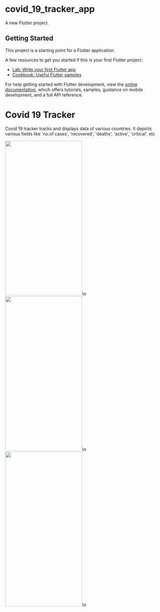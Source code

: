 # covid_19_tracker_app

A new Flutter project.

## Getting Started

This project is a starting point for a Flutter application.

A few resources to get you started if this is your first Flutter project:

- [Lab: Write your first Flutter app](https://docs.flutter.dev/get-started/codelab)
- [Cookbook: Useful Flutter samples](https://docs.flutter.dev/cookbook)

For help getting started with Flutter development, view the
[online documentation](https://docs.flutter.dev/), which offers tutorials,
samples, guidance on mobile development, and a full API reference.

# Covid 19 Tracker
Covid 19 tracker tracks and displays data of various countries.
It depicts various fields like 'no.of cases', 'recovered', 'deaths', 'active', 'critical', etc

<img src='https://github.com/user-attachments/assets/fd872a4f-bfeb-45b2-8cb0-b4ce05dbcb22' width=250 height=500>\n
<img src='https://github.com/user-attachments/assets/cfca68a0-e98d-4c94-99ee-f39393a5c99b' width=250 height=500>\n
<img src='https://github.com/user-attachments/assets/51119bfb-88a6-4d77-a73c-6774202ff47e' width=250 height=500>\n

